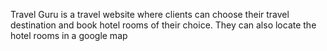  Travel Guru is a travel website where clients can choose their travel destination and book 
hotel rooms of their choice. They can also locate the hotel rooms in a 
google map
